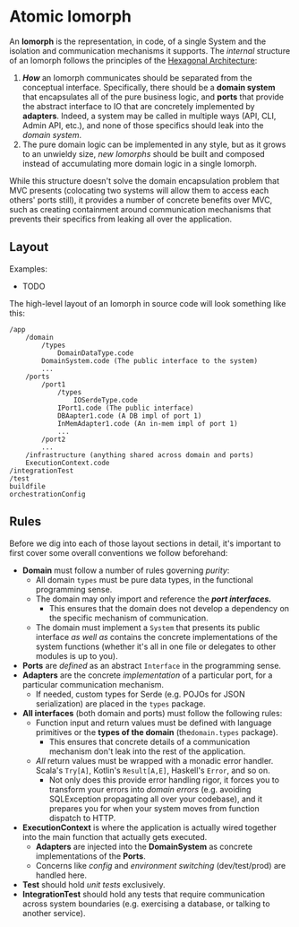 # Atomic Iomorph

An **Iomorph** is the representation, in code, of a single System and the isolation and communication mechanisms it supports.  The _internal_ structure of an Iomorph follows the principles of the [Hexagonal Architecture](https://alistair.cockburn.us/hexagonal-architecture/):

1. _**How**_ an Iomorph communicates should be separated from the conceptual interface.  Specifically, there should be a **domain system** that encapsulates all of the pure business logic, and **ports** that provide the abstract interface to IO that are concretely implemented by **adapters**.  Indeed, a system may be called in multiple ways \(API, CLI, Admin API, etc.\), and none of those specifics should leak into the _domain system_.
2. The pure domain logic can be implemented in any style, but as it grows to an unwieldy size, _new Iomorphs_ should be built and composed instead of accumulating more domain logic in a single Iomorph.

While this structure doesn't solve the domain encapsulation problem that MVC presents \(colocating two systems will allow them to access each others' ports still\), it provides a number of concrete benefits over MVC, such as creating containment around communication mechanisms that prevents their specifics from leaking all over the application.

## Layout

Examples:

* TODO

The high-level layout of an Iomorph in source code will look something like this:

```text
/app
    /domain
        /types
            DomainDataType.code
        DomainSystem.code (The public interface to the system)
        ...
    /ports
        /port1
            /types
                IOSerdeType.code
            IPort1.code (The public interface)
            DBAapter1.code (A DB impl of port 1)
            InMemAdapter1.code (An in-mem impl of port 1)
            ...
        /port2
        ...
    /infrastructure (anything shared across domain and ports)
    ExecutionContext.code
/integrationTest
/test
buildfile
orchestrationConfig
```

## Rules

Before we dig into each of those layout sections in detail, it's important to first cover some overall conventions we follow beforehand:

* **Domain** must follow a number of rules governing _purity_:
  * All domain `types` must be pure data types, in the functional programming sense.
  * The domain may only import and reference the _**port interfaces.**_
    * This ensures that the domain does not develop a dependency on the specific mechanism of communication.
  * The domain must implement a `System` that presents its public interface _as well as_ contains the concrete implementations of the system functions \(whether it's all in one file or delegates to other modules is up to you\).
* **Ports** are _defined_ as an abstract `Interface` in the programming sense.
* **Adapters** are the concrete _implementation_ of a particular port, for a particular communication mechanism.
  * If needed, custom types for Serde \(e.g. POJOs for JSON serialization\) are placed in the `types` package.
* **All interfaces** \(both domain and ports\) must follow the following rules:
  * Function input and return values must be defined with language primitives or the **types of the domain** \(the`domain.types` package\).
    * This ensures that concrete details of a communication mechanism don't leak into the rest of the application.
  * _All_ return values must be wrapped with a monadic error handler.  Scala's `Try[A]`, Kotlin's `Result[A,E]`, Haskell's `Error`, and so on.
    * Not only does this provide error handling rigor, it forces you to transform your errors into _domain errors_ \(e.g. avoiding SQLException propagating all over your codebase\), and it prepares you for when your system moves from function dispatch to HTTP.
* **ExecutionContext** is where the application is actually wired together into the main function that actually gets executed.
  * **Adapters** are injected into the **DomainSystem** as concrete implementations of the **Ports**.
  * Concerns like _config_ and _environment switching_ \(dev/test/prod\) are handled here.
* **Test** should hold _unit tests_ exclusively.
* **IntegrationTest** should hold any tests that require communication across system boundaries \(e.g. exercising a database, or talking to another service\).

